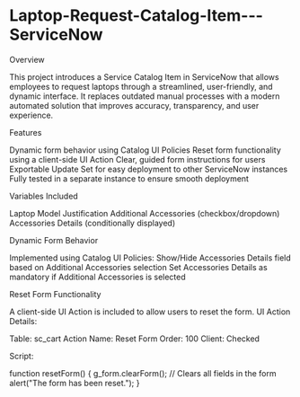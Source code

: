 # Laptop-Request-Catalog-Item---ServiceNow
Overview

This project introduces a Service Catalog Item in ServiceNow that allows employees to request laptops through a streamlined, user-friendly, and dynamic interface.
It replaces outdated manual processes with a modern automated solution that improves accuracy, transparency, and user experience.

Features

Dynamic form behavior using Catalog UI Policies
Reset form functionality using a client-side UI Action
Clear, guided form instructions for users
Exportable Update Set for easy deployment to other ServiceNow instances
Fully tested in a separate instance to ensure smooth deployment

Variables Included

Laptop Model
Justification
Additional Accessories (checkbox/dropdown)
Accessories Details (conditionally displayed)

Dynamic Form Behavior

Implemented using Catalog UI Policies:
Show/Hide Accessories Details field based on Additional Accessories selection
Set Accessories Details as mandatory if Additional Accessories is selected

Reset Form Functionality

A client-side UI Action is included to allow users to reset the form.
UI Action Details:

Table: sc_cart
Action Name: Reset Form
Order: 100
Client: Checked

Script:

function resetForm() {
  g_form.clearForm(); // Clears all fields in the form
  alert("The form has been reset.");
}

